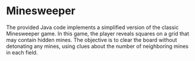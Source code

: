 # Minesweeper

The provided Java code implements a simplified version of the classic Minesweeper game. In this game, the player reveals squares on a grid that may contain hidden mines. The objective is to clear the board without detonating any mines, using clues about the number of neighboring mines in each field.
